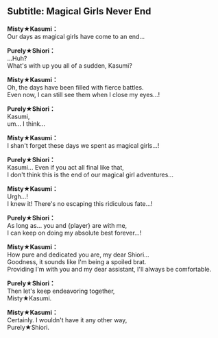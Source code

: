 # 

  
## Subtitle: Magical Girls Never End
  
**Misty★Kasumi：**  
Our days as magical girls have come to an end...  
  
**Purely★Shiori：**  
...Huh?  
What's with up you all of a sudden, Kasumi?  
  
**Misty★Kasumi：**  
Oh, the days have been filled with fierce battles.  
Even now, I can still see them when I close my eyes...!  
  
**Purely★Shiori：**  
Kasumi,  
um... I think...  
  
**Misty★Kasumi：**  
I shan't forget these days we spent as magical girls...!  
  
**Purely★Shiori：**  
Kasumi... Even if you act all final like that,  
I don't think this is the end of our magical girl adventures...  
  
**Misty★Kasumi：**  
Urgh...!  
I knew it! There's no escaping this ridiculous fate...!  
  
**Purely★Shiori：**  
As long as... you and {player} are with me,  
I can keep on doing my absolute best forever...!  
  
**Misty★Kasumi：**  
How pure and dedicated you are, my dear Shiori...  
Goodness, it sounds like I'm being a spoiled brat.  
Providing I'm with you and my dear assistant, I'll always be comfortable.  
  
**Purely★Shiori：**  
Then let's keep endeavoring together,  
Misty★Kasumi.  
  
**Misty★Kasumi：**  
Certainly. I wouldn't have it any other way,  
Purely★Shiori.  
